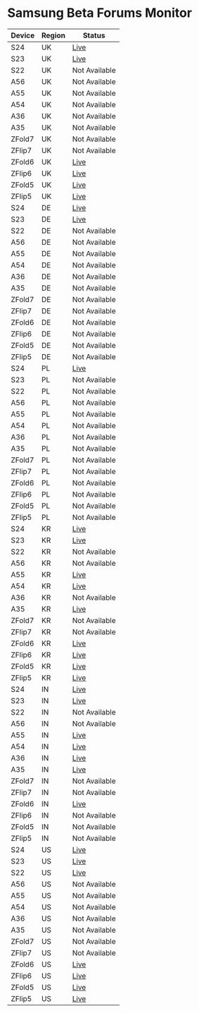 # Samsung Beta Forums Monitor

| Device | Region | Status |
|--------|--------|--------|
| S24 | UK | [Live](https://eu.community.samsung.com/t5/S24-S24-S24-Ultra/ct-p/uk-bp-stwentyfour) |
| S23 | UK | [Live](https://eu.community.samsung.com/t5/S23-S23-S23-Ultra/ct-p/uk-bp-stwentythree) |
| S22 | UK | Not Available |
| A56 | UK | Not Available |
| A55 | UK | Not Available |
| A54 | UK | Not Available |
| A36 | UK | Not Available |
| A35 | UK | Not Available |
| ZFold7 | UK | Not Available |
| ZFlip7 | UK | Not Available |
| ZFold6 | UK | [Live](https://eu.community.samsung.com/t5/Z-Fold6/ct-p/uk-bp-zfoldsix) |
| ZFlip6 | UK | [Live](https://eu.community.samsung.com/t5/Z-Flip6/ct-p/uk-bp-zflipsix) |
| ZFold5 | UK | [Live](https://eu.community.samsung.com/t5/Z-Fold5/ct-p/uk-bp-zfoldfive) |
| ZFlip5 | UK | [Live](https://eu.community.samsung.com/t5/Z-Flip5/ct-p/uk-bp-zflipfive) |
| S24 | DE | [Live](https://eu.community.samsung.com/t5/S24-S24-S24-Ultra/ct-p/de-bp-stwentyfour) |
| S23 | DE | [Live](https://eu.community.samsung.com/t5/S23-S23-S23-Ultra/ct-p/de-bp-stwentythree) |
| S22 | DE | Not Available |
| A56 | DE | Not Available |
| A55 | DE | Not Available |
| A54 | DE | Not Available |
| A36 | DE | Not Available |
| A35 | DE | Not Available |
| ZFold7 | DE | Not Available |
| ZFlip7 | DE | Not Available |
| ZFold6 | DE | Not Available |
| ZFlip6 | DE | Not Available |
| ZFold5 | DE | Not Available |
| ZFlip5 | DE | Not Available |
| S24 | PL | [Live](https://eu.community.samsung.com/t5/S24-S24-S24-Ultra/ct-p/pl-bp-stwentyfour) |
| S23 | PL | Not Available |
| S22 | PL | Not Available |
| A56 | PL | Not Available |
| A55 | PL | Not Available |
| A54 | PL | Not Available |
| A36 | PL | Not Available |
| A35 | PL | Not Available |
| ZFold7 | PL | Not Available |
| ZFlip7 | PL | Not Available |
| ZFold6 | PL | Not Available |
| ZFlip6 | PL | Not Available |
| ZFold5 | PL | Not Available |
| ZFlip5 | PL | Not Available |
| S24 | KR | [Live](https://r1.community.samsung.com/t5/S24-S24-S24-Ultra/ct-p/kr-bp-stwentyfour) |
| S23 | KR | [Live](https://r1.community.samsung.com/t5/S23-S23-S23-Ultra/ct-p/kr-bp-stwentythree) |
| S22 | KR | Not Available |
| A56 | KR | Not Available |
| A55 | KR | [Live](https://r1.community.samsung.com/t5/Galaxy-A55-5G/ct-p/kr-bp-afiftyfive) |
| A54 | KR | [Live](https://r1.community.samsung.com/t5/Galaxy-A54-5G/ct-p/kr-bp-afiftyfour) |
| A36 | KR | Not Available |
| A35 | KR | [Live](https://r1.community.samsung.com/t5/Galaxy-A35-5G/ct-p/kr-bp-athirtyfive) |
| ZFold7 | KR | Not Available |
| ZFlip7 | KR | Not Available |
| ZFold6 | KR | [Live](https://r1.community.samsung.com/t5/Z-Fold6/ct-p/kr-bp-zfoldsix) |
| ZFlip6 | KR | [Live](https://r1.community.samsung.com/t5/Z-Flip6/ct-p/kr-bp-zflipsix) |
| ZFold5 | KR | [Live](https://r1.community.samsung.com/t5/Z-Fold5/ct-p/kr-bp-zfoldfive) |
| ZFlip5 | KR | [Live](https://r1.community.samsung.com/t5/Z-Flip5/ct-p/kr-bp-zflipfive) |
| S24 | IN | [Live](https://r2.community.samsung.com/t5/S24-S24-S24-Ultra/ct-p/in-bp-stwentyfour) |
| S23 | IN | [Live](https://r2.community.samsung.com/t5/S23-S23-S23-Ultra/ct-p/in-bp-stwentythree) |
| S22 | IN | Not Available |
| A56 | IN | Not Available |
| A55 | IN | [Live](https://r2.community.samsung.com/t5/Galaxy-A55-5G/ct-p/in-bp-afiftyfive) |
| A54 | IN | [Live](https://r2.community.samsung.com/t5/Galaxy-A54-5G/ct-p/in-bp-afiftyfour) |
| A36 | IN | [Live](https://r2.community.samsung.com/t5/Galaxy-A36-5G/ct-p/in-bp-athirtysix) |
| A35 | IN | [Live](https://r2.community.samsung.com/t5/Galaxy-A35-5G/ct-p/in-bp-athirtyfive) |
| ZFold7 | IN | Not Available |
| ZFlip7 | IN | Not Available |
| ZFold6 | IN | [Live](https://r2.community.samsung.com/t5/Z-Fold6/ct-p/in-bp-zfoldsix) |
| ZFlip6 | IN | Not Available |
| ZFold5 | IN | Not Available |
| ZFlip5 | IN | Not Available |
| S24 | US | [Live](https://us.community.samsung.com/t5/S24-S24-S24-Ultra/ct-p/us-bp-stwentyfour) |
| S23 | US | [Live](https://us.community.samsung.com/t5/S23-S23-S23-Ultra/ct-p/us-bp-stwentythree) |
| S22 | US | [Live](https://us.community.samsung.com/t5/S22-S22-S22-Ultra/ct-p/us-bp-stwentytwo) |
| A56 | US | Not Available |
| A55 | US | Not Available |
| A54 | US | Not Available |
| A36 | US | Not Available |
| A35 | US | Not Available |
| ZFold7 | US | Not Available |
| ZFlip7 | US | Not Available |
| ZFold6 | US | [Live](https://us.community.samsung.com/t5/Z-Fold6/ct-p/us-bp-zfoldsix) |
| ZFlip6 | US | [Live](https://us.community.samsung.com/t5/Z-Flip6/ct-p/us-bp-zflipsix) |
| ZFold5 | US | [Live](https://us.community.samsung.com/t5/Z-Fold5/ct-p/us-bp-zfoldfive) |
| ZFlip5 | US | [Live](https://us.community.samsung.com/t5/Z-Flip5/ct-p/us-bp-zflipfive) |